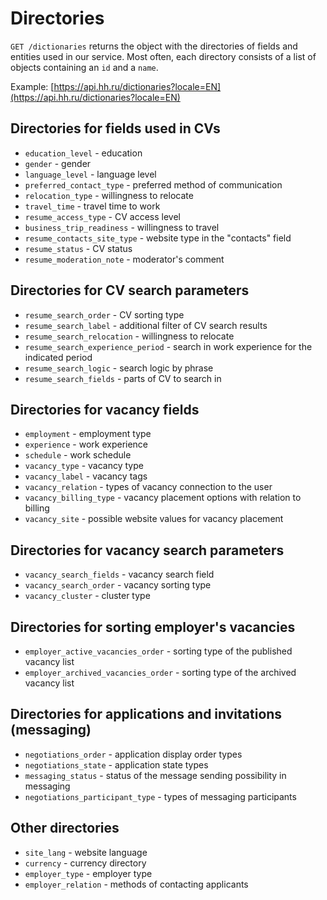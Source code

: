 # Directories

`GET /dictionaries` returns the object with the directories of fields and entities used in our service.
Most often, each directory consists of a list of objects containing an `id` and a `name`.

Example: [https://api.hh.ru/dictionaries?locale=EN](https://api.hh.ru/dictionaries?locale=EN)


## Directories for fields used in CVs

* `education_level` - education
* `gender` - gender
* `language_level` - language level
* `preferred_contact_type` - preferred method of communication
* `relocation_type` - willingness to relocate
* `travel_time` - travel time to work
* `resume_access_type` - CV access level
* `business_trip_readiness` - willingness to travel
* `resume_contacts_site_type` - website type in the "contacts" field
* `resume_status` - CV status
* `resume_moderation_note` - moderator's comment


## Directories for CV search parameters

* `resume_search_order` - CV sorting type
* `resume_search_label` - additional filter of CV search results
* `resume_search_relocation` - willingness to relocate
* `resume_search_experience_period` - search in work experience for the indicated period
* `resume_search_logic` - search logic by phrase
* `resume_search_fields` - parts of CV to search in


## Directories for vacancy fields

* `employment` - employment type
* `experience` - work experience
* `schedule` - work schedule
* `vacancy_type` - vacancy type
* `vacancy_label` - vacancy tags
* `vacancy_relation` - types of vacancy connection to the user
* `vacancy_billing_type` - vacancy placement options with relation to billing
* `vacancy_site` - possible website values for vacancy placement


## Directories for vacancy search parameters

* `vacancy_search_fields` - vacancy search field
* `vacancy_search_order` - vacancy sorting type
* `vacancy_cluster` - cluster type


## Directories for sorting employer's vacancies

* `employer_active_vacancies_order` - sorting type of the published vacancy list
* `employer_archived_vacancies_order` - sorting type of the archived vacancy list


## Directories for applications and invitations (messaging)

* `negotiations_order` - application display order types
* `negotiations_state` - application state types
* `messaging_status` - status of the message sending possibility in messaging
* `negotiations_participant_type` - types of messaging participants


## Other directories

* `site_lang` - website language
* `currency` - currency directory
* `employer_type` - employer type
* `employer_relation` - methods of contacting applicants
